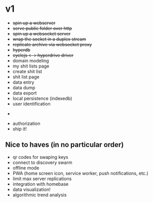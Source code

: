  # v1
  
 * ~~spin up a webserver~~
 * ~~serve public folder over http~~
 * ~~spin up a websocket server~~
 * ~~wrap the socket in a duplex stream~~
 * ~~replicate archive via websocket proxy~~
 * ~~hyperdb~~
 * ~~cyclejs <--> hyperdrive driver~~
 * domain modeling
 * my shit lists page
 * create shit list
 * shit list page
 * data entry
 * data dump
 * data export
 * local persistence (indexedb)
 * user identification
 * ~~~authorization - poc~~~
 * authorization
 * ship it!

 ## Nice to haves (in no particular order)

 * qr codes for swaping keys
 * connect to discovery swarm
 * offline mode
 * PWA (home screen icon, service worker, push notifications, etc.)
 * limit max server replications
 * integration with homebase
 * data visualization!
 * algorithmic trend analysis
